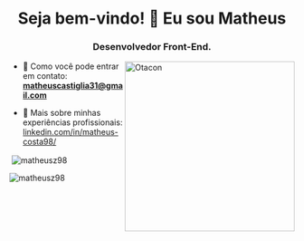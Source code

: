 <h1 align="center">Seja bem-vindo! 👋 Eu sou Matheus</h1>
<h3 align="center">Desenvolvedor Front-End.</h3>

<img src="otacon.png" min-width="300px" max-width="300px" width="300px" align="right" alt="Otacon">

- :love_letter: Como você pode entrar em contato: **matheuscastiglia31@gmail.com**

- 💼 Mais sobre minhas experiências profissionais: [linkedin.com/in/matheus-costa98/](linkedin.com/in/matheus-costa98/)

<p>&nbsp;<img align="center" src="https://github-readme-stats.vercel.app/api?username=matheusz98&show_icons=true&theme=dracula&locale=en" alt="matheusz98" /></p>
<p><img align="left" src="https://github-readme-stats.vercel.app/api/top-langs?username=matheusz98&show_icons=true&theme=dracula&locale=en&layout=compact" alt="matheusz98" /></p>
